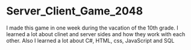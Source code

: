# Server_Client_Game_2048
 I made this game in one week during the vacation of the 10th grade. I learned a lot about clinet and server sides and how they work with each other. Also I learned a lot about C#, HTML, css, JavaScript and SQL
